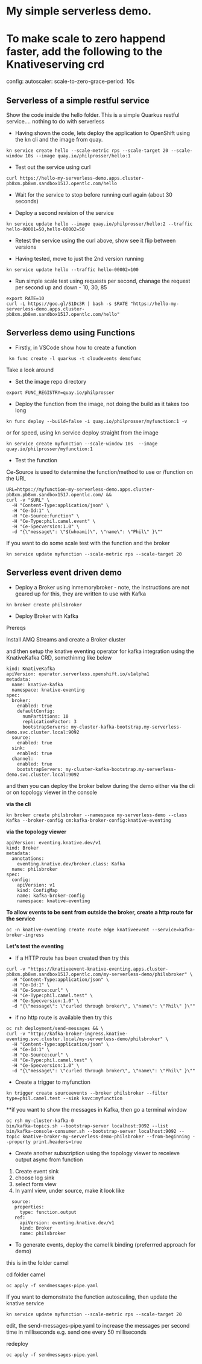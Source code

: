 # My simple serverless demo.

# To make scale to zero happend faster, add the following to the Knativeserving crd

  config:
    autoscaler:
      scale-to-zero-grace-period: 10s

## Serverless of a simple restful service

Show the code inside the hello folder. This is a simple Quarkus restful service.... nothing to do with serverless

* Having shown the code, lets deploy the application to OpenShift using the kn cli and the image from quay.

```
kn service create hello --scale-metric rps --scale-target 20 --scale-window 10s --image quay.io/philprosser/hello:1
```

* Test out the service using curl

```
curl https://hello-my-serverless-demo.apps.cluster-pb8xm.pb8xm.sandbox1517.opentlc.com/hello
```

* Wait for the service to stop before running curl again (about 30 seconds)

* Deploy a second revision of the service 

```
kn service update hello --image quay.io/philprosser/hello:2 --traffic hello-00001=50,hello-00002=50
```

* Retest the service using the curl above, show see it flip between versions

* Having tested, move to just the 2nd version running

```
kn service update hello --traffic hello-00002=100
```

* Run simple scale test using requests per second, chanage the request per second up and down - 10, 30, 85

```
export RATE=10
curl -L https://goo.gl/S1Dc3R | bash -s $RATE "https://hello-my-serverless-demo.apps.cluster-pb8xm.pb8xm.sandbox1517.opentlc.com/hello"
```

## Serverless demo using Functions 

* Firstly, in VSCode show how to create a function 

```
 kn func create -l quarkus -t cloudevents demofunc
```

Take a look around

* Set the image repo directory 

```
export FUNC_REGISTRY=quay.io/philprosser
```

* Deploy the function from the image, not doing the build as it takes too long

```
kn func deploy --build=false -i quay.io/philprosser/myfunction:1 -v
```

or for speed, using kn service deploy straight from the image

```
kn service create myfunction --scale-window 10s  --image quay.io/philprosser/myfunction:1
```

* Test the function 

Ce-Source is used to determine the function/method to use 
or /function on the URL

```
URL=https://myfunction-my-serverless-demo.apps.cluster-pb8xm.pb8xm.sandbox1517.opentlc.com/ &&
curl -v "$URL" \
  -H "Content-Type:application/json" \
  -H "Ce-Id:1" \
  -H "Ce-Source:function" \
  -H "Ce-Type:phil.camel.event" \
  -H "Ce-Specversion:1.0" \
  -d "{\"message\": \"$(whoami)\", \"name\": \"Phil\" }\""
```


If you want to do some scale test with the function and the broker
```
kn service update myfunction --scale-metric rps --scale-target 20
```

## Serverless event driven demo 

* Deploy a Broker using inmemorybroker - note, the instructions are not geared up for this, they are written to use with Kafka

```
kn broker create philsbroker
```

* Deploy Broker with Kafka

Prereqs

Install AMQ Streams and create a Broker cluster



and then setup the knative eventing operator for kafka integration using the KnativeKafka CRD, somethinmg like below

```
kind: KnativeKafka
apiVersion: operator.serverless.openshift.io/v1alpha1
metadata:
  name: knative-kafka
  namespace: knative-eventing
spec:
  broker:
    enabled: true
    defaultConfig:
      numPartitions: 10
      replicationFactor: 3
      bootstrapServers: my-cluster-kafka-bootstrap.my-serverless-demo.svc.cluster.local:9092
  source:
    enabled: true
  sink:
    enabled: true
  channel:
    enabled: true
    bootstrapServers: my-cluster-kafka-bootstrap.my-serverless-demo.svc.cluster.local:9092
```
and then you can deploy the broker below during the demo either via the cli or on topology viewer in the console

**via the cli**

```
kn broker create philsbroker --namespace my-serverless-demo --class Kafka --broker-config cm:kafka-broker-config:knative-eventing
```
**via the topology viewer**
```
apiVersion: eventing.knative.dev/v1
kind: Broker
metadata:
  annotations:
    eventing.knative.dev/broker.class: Kafka 
  name: philsbroker
spec:
  config:
    apiVersion: v1
    kind: ConfigMap
    name: kafka-broker-config 
    namespace: knative-eventing
```
**To allow events to be sent from outside the broker, create a http route for the service**

```
oc -n knative-eventing create route edge knativeevent --service=kafka-broker-ingress
```

**Let's test the eventing**

* If a HTTP route has been created then try this 

```
curl -v "https://knativeevent-knative-eventing.apps.cluster-pb8xm.pb8xm.sandbox1517.opentlc.com/my-serverless-demo/philsbroker" \
  -H "Content-Type:application/json" \
  -H "Ce-Id:1" \
  -H "Ce-Source:curl" \
  -H "Ce-Type:phil.camel.test" \
  -H "Ce-Specversion:1.0" \
  -d "{\"message\": \"curled through broker\", \"name\": \"Phil\" }\""
```

* if no http route is available then try this

```
oc rsh deployment/send-messages && \
curl -v "http://kafka-broker-ingress.knative-eventing.svc.cluster.local/my-serverless-demo/philsbroker" \
  -H "Content-Type:application/json" \
  -H "Ce-Id:1" \
  -H "Ce-Source:curl" \
  -H "Ce-Type:phil.camel.test" \
  -H "Ce-Specversion:1.0" \
  -d "{\"message\": \"curled through broker\", \"name\": \"Phil\" }\""
```

* Create a trigger to myfunction

```
kn trigger create sourceevents --broker philsbroker --filter type=phil.camel.test --sink ksvc:myfunction
```

**if you want to show the messages in Kafka, then go a terminal window 


```
oc rsh my-cluster-kafka-0
bin/kafka-topics.sh --bootstrap-server localhost:9092 --list
bin/kafka-console-consumer.sh --bootstrap-server localhost:9092 --topic knative-broker-my-serverless-demo-philsbroker --from-beginning --property print.headers=true
```

* Create another subscription using the topology viewer to receieve output async from function 

 1. Create event sink 
 2. choose log sink
 3. select form view
 4. In yaml view, under source, make it look like 

 ```
   source:
    properties: 
      type: function.output
    ref:
      apiVersion: eventing.knative.dev/v1
      kind: Broker
      name: philsbroker
 ```

* To generate events, deploy the camel k binding  (preferrred approach for demo)

this is in the folder camel

cd folder camel

```
oc apply -f sendmessages-pipe.yaml
```

If you want to demonstrate the function autoscaling, then update the knative service

```
kn service update myfunction --scale-metric rps --scale-target 20
```

edit, the send-messages-pipe.yaml to increase the messages per second time in milliseconds e.g. send one every 50 milliseconds

redeploy

```
oc apply -f sendmessages-pipe.yaml
```